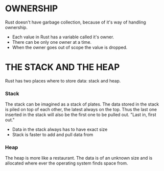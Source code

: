 # OWNERSHIP
Rust doesn't have garbage collection, because of it's way of handling ownership.
* Each value in Rust has a variable called it's owner.
* There can be only one owner at a time.
* When the owner goes out of scope the value is dropped.

# THE STACK AND THE HEAP
Rust has two places where to store data: stack and heap.

### Stack
The stack can be imagined as a stack of plates. The data stored in the stack is piled on top of each other, the latest always on the top. Thus the last one inserted in the stack will also be the first one to be pulled out. "Last in, first out."
* Data in the stack always has to have exact size
* Stack is faster to add and pull data from

### Heap
The heap is more like a restaurant. The data is of an unknown size and is allocated where ever the operating system finds space from.